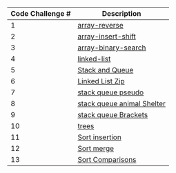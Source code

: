 | Code Challenge #      | Description |
| ----------- | ----------- |
| 1      | [array-reverse](./array-reverse/array-reverse.md)      |
| 2   | [array-insert-shift](./array-insert-shift/array-insert-shift.md)       |
| 3   | [array-binary-search](./array-binary-search/array-binary-search.md)      |
| 4   |      [linked-list](./linked_list/linked-list.md) |
| 5   |      [Stack and Queue](./Stack/ReadMe.md)|
| 6   |      [Linked List Zip](./linked-list-zip/linked_list_zip.md)|
| 7   |      [stack queue pseudo](./stack-queue-pseudo/ReadMe.md)|
| 8   |      [stack queue animal Shelter](./stack-queue-animal-shelter/ReadMe.md)|
| 9   |      [stack queue Brackets](./stack-queue-brackets/Readme.md)|
| 10   |      [trees](./trees/Readme.md)|
| 11   |      [Sort insertion](./sorting/insertion/README.md)|
| 12   |      [Sort merge](./sorting/merge/README.md)|
| 13   |      [Sort Comparisons](./sorting/Comparisons/README.md)|

